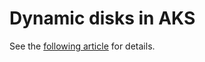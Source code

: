 # Dynamic disks in AKS

See the [following article](https://vincentlauzon.com/2019/01/15/dynamic-disks-in-aks/) for details.